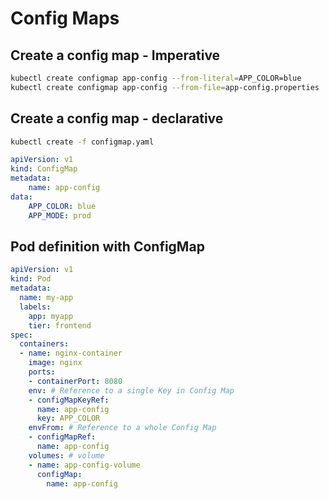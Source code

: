 # Config Maps

## Create a config map - Imperative

```sh
kubectl create configmap app-config --from-literal=APP_COLOR=blue
kubectl create configmap app-config --from-file=app-config.properties
```

## Create a config map - declarative

```sh
kubectl create -f configmap.yaml
```

```yaml
apiVersion: v1
kind: ConfigMap
metadata:
    name: app-config
data:
    APP_COLOR: blue
    APP_MODE: prod
```

## Pod definition with ConfigMap

```yaml
apiVersion: v1
kind: Pod
metadata:
  name: my-app
  labels:
    app: myapp
    tier: frontend
spec:
  containers:
  - name: nginx-container
    image: nginx
    ports:
    - containerPort: 8080
    env: # Reference to a single Key in Config Map
    - configMapKeyRef:
      name: app-config
      key: APP_COLOR
    envFrom: # Reference to a whole Config Map
    - configMapRef:
      name: app-config
    volumes: # volume
    - name: app-config-volume
      configMap:
        name: app-config

```
